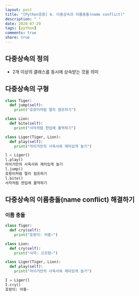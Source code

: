 ```yaml
---
layout: post
title: "[Python응용] 6. 다중상속과 이름충돌(name conflict)"
description: " "
date: 2020-07-29
tags: [python]
comments: true
share: true
---
```



## 다중상속의 정의
- 2개 이상의 클래스를 동시에 상속받는 것을 의미

## 다중상속의 구형
```python
class Tiger:
  def jump(self):
    print("호랑이처럼 멀리 점프하기")

class Lion:
  def bite(self):
    print("사자처럼 한입에 꿀꺽하기")

class Liger(Tiger, Lion):
  def play(self):
    print("라이거만의 사육사와 재미있게 놀기")

l = Liger()
l.play()
라이거만의 사육사와 재미있게 놀기
l.jump()
호랑이처럼 멀리 점프하기
l.bite()
사자처럼 한입에 꿀꺽하기
```

## 다중상속의 이름충돌(name conflict) 해결하기

### 이름 충돌

```python
class Tiger:
  def cry(self):
    print("호랑이: 어흥~")

class Lion:
  def cry(self):
    print("사자: 으르렁~")

class Liger(Tiger, Lion):
  def play(self):
    print("라이거만의 사육사와 재미있게 놀기")

I = Liger()
I.cry()
호랑이: 어흥~
```
